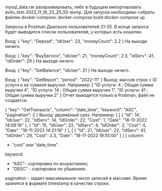 
mysql_data.rar разархивировать, либо в будущем импортировать avito_test-2022_11_18_23_25_55-dump.
Для запуска необходимо собрать файлик docker-compose:
docker-compose build 
docker-compose up

Запросы в Postman
Диапазон пользователей 21-25.
В конце запроса будет выводится список пользователей, у которых есть кошелек.

Вход:
{
    "key": "Deposit",
    "idUser": 23,
    "moneyCount": 2.2
}
На выходе ничего.

Вход:
{
    "key": "BuyService",
    "idUser": 21,
    "moneyCount": 2.3,
    "idServ": 41,
    "idOrder": 29
}
На выходе ничего.

Вход:
{
    "key": "GetBalance",
    "idUser": 21
}
На выходе ничего.



Вход:
{
    "key": "GetReport",
    "period": "2022-11"
}
Выход: массив строк с ID услуги и ее суммой выручки.
Например: [
    "ID услуги: 4 ; Общая сумма выручки 4",
    "ID услуги: 14 ; Общая сумма выручки 1",
    "ID услуги: 41 ; Общая сумма выручки 2"
]
Отчет выводится только в Postman, файл не создается.

{
    "key": "GetTransacts",
    "column": "date_time", 
    "keyword": "ASC",
    "pagination": 2
}
Выход: двумерный срез.
Например: [
    [
        {
            "Id": 14,
            "IdUser": 22,
            "IdServ": 14,
            "IdOrder": 22,
            "Cost": 1,
            "Date": "18-11-2022 14:08:16"
        },
        {
            "Id": 15,
            "IdUser": 22,
            "IdServ": 4,
            "IdOrder": 2,
            "Cost": 4,
            "Date": "18-11-2022 14:21:18"
        }
    ],
    [
        {
            "Id": 21,
            "IdUser": 22,
            "IdServ": 41,
            "IdOrder": 29,
            "Cost": 2.3,
            "Date": "18-11-2022 19:55:00"
        }
    ]
]
column:
 - "cost" или "date_time".

keyword:
 - "ASC"- сортировка по возрастанию;
 - "DESC" - сортировка по убыванию.

pagination - задает максимальное число записей в массиве.
Время хранится в формате timestamp в качестве строки.
